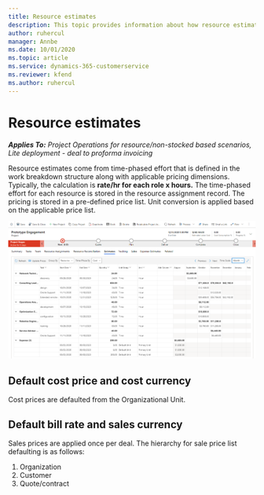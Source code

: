 ```yaml
---
title: Resource estimates
description: This topic provides information about how resource estimates are calculated in Project Operations.
author: ruhercul
manager: Annbe
ms.date: 10/01/2020
ms.topic: article
ms.service: dynamics-365-customerservice
ms.reviewer: kfend 
ms.author: ruhercul
---
```


# Resource estimates

_**Applies To:** Project Operations for resource/non-stocked based scenarios, Lite deployment - deal to proforma invoicing_

Resource estimates come from time-phased effort that is defined in the work breakdown structure along with applicable pricing dimensions. Typically, the calculation is **rate/hr for each role x hours.** The time-phased effort for each resource is stored in the resource assignment record. The pricing is stored in a pre-defined price list. Unit conversion is applied based on the applicable price list.

![Resource Estimates](./media/navigation12.png)

## Default cost price and cost currency

Cost prices are defaulted from the Organizational Unit.

## Default bill rate and sales currency

Sales prices are applied once per deal. The hierarchy for sale price list defaulting is as follows:

1. Organization
2. Customer
3. Quote/contract
